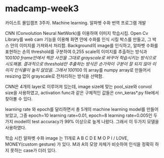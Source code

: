 # madcamp-week3
카이스트 몰입캠프 3주차. Machine learning. 알파벳 수화 번역 프로그램 개발

CNN (Convolution Neural NetWork)를 이용하여 이미지 학습시킴.
Open Cv Library를 web cam 기능을 이용해 화면 안에 수화를 인식 시킬 박스를 만들고, 그 박스 안의 이미지를 가져와서 처리함. Background의 image를 인식하고, 알파벳 수화를 표현하는 손의 threshold를 구분하여 0,255 scale의 이미지를 추출하는 방식과
100*100 frame안에서 찍은 사진을 그대로 grayscale로 바꾸어 학습시키는 방식으로 시도해봄.
결과적으로 threshold만 추출하는 방식은 손가락이 구분이 잘 되지 않아 이미지 인식률이 높지 않았음. 그래서 100*100 의 array를 numpy array로 만들어서 resizing 없이 grayscale로 전처리하는 방식을 선택함.




CNN은 4개의 layer로 이루어져 있는데, image size에 맞는 pool_size와 convol size을 사용하였고, activation func과 같은 구체적인 값들은 
cnn_keras*.py file에서 찾아볼 수 있다. 

learning rate 와 epoch를 달리하면서 총 5개의 machine learning model를 만들어 보았고,
그중 epoch=10 learning rate=0.01, epoch=8 learning rate=0.005인 두가지 model이 test accuracy가 99% 이상으로 높게 나왔다. 그래서 이 두가지 모델을 사용하였다.

학습 시킨 알파벳 수화 image 는 11개로 A B C D E M O P I  / LOVE, MONEY(custom gesture) 가 있다.
M과 A의 모양 자체가 비슷하여 인식을 정확히 하지 못하는 case가 더러 있다. 
